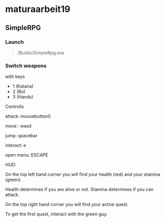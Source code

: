 # maturaarbeit19

## SimpleRPG

### Launch 

> /Builds/SimpleRpg.exe

### Switch weapons 

with keys 

- 1 (Katana)
- 2 (Bo) 
- 3 (Hands)

Controlls

attack: mousebutton0

move : wasd

jump: spacebar

interact: e

open menu: ESCAPE



HUD:

On the top left hand corner you will find your health (red) and your stamina (green).

Health determines if you are alive or not.
Stamina determines if you can attack.



On the top right hand corner you will find your active quest.

To get the first quest, interact with the green guy.